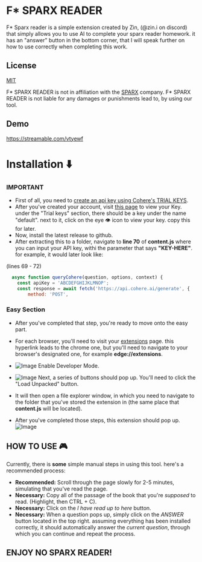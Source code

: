 
# F* SPARX READER

F* Sparx reader is a simple extension created by Zin, (@zin.i on discord) that simply allows you to use AI to complete your sparx reader homework. it has an "answer" button in the bottom corner, that I will speak further on how to use correctly when completing this work.




## License

[MIT](https://choosealicense.com/licenses/mit/)

F* SPARX READER is not in affiliation with the [SPARX](https://sparx-learning.com/) company. F* SPARX READER is not liable for any damages or punishments lead to, by using our tool.


## Demo

https://streamable.com/vtyewf


# Installation ⬇️

### IMPORTANT
- First of all, you need to [create an api key using Cohere's TRIAL KEYS](https://dashboard.cohere.com/api-keys).
- After you've created your account, visit [this page](https://dashboard.cohere.com/api-keys) to view your Key. under the "Trial keys" section, there should be a key under the name "default". next to it, click on the eye 👁️ icon to view your key. copy this for later.
- Now, install the latest release to github.
- After extracting this to a folder, navigate to **line 70** of **content.js** where you can input your API key, withi the parameter that says **"KEY-HERE"**. for example, it would later look like:

(lines 69 - 72)
```js
  async function queryCohere(question, options, context) {
    const apiKey = 'ABCDEFGHIJKLMNOP';
    const response = await fetch('https://api.cohere.ai/generate', {
        method: 'POST',
```

### Easy Section

- After you've completed that step, you're ready to move onto the easy part.
- For each browser, you'll need to visit your [extensions](chrome://extensions) page. this hyperlink leads to the chrome one, but you'll need to navigate to your browser's designated one, for example **edge://extensions**.
- ![Image](https://i.ibb.co/cwZWcdQ/image.png) Enable Developer Mode.

- ![Image](https://i.ibb.co/vws9GQf/image.png) Next, a series of buttons should pop up. You'll need to click the "Load Unpacked" button.

- It will then open a file explorer window, in which you need to navigate to the folder that you've stored the extension in (the same place that **content.js** will be located).

- After you've completed those steps, this extension should pop up. ![Image](https://i.ibb.co/c1s0hMP/image.png)





## HOW TO USE 🎮

Currently, there is **some** simple manual steps in using this tool. here's a recommended process:

- **Recommended:** Scroll through the page slowly for 2-5 minutes, simulating that you've read the page. 
- **Necessary:** Copy all of the passage of the book that you're *supposed* to read. (Highlight, then CTRL + C).
- **Necessary:** Click on the *I have read up to here* button.
- **Necessary:** When a question pops up, simply click on the *ANSWER* button located in the top right. assuming everything has been installed correctly, it should automatically answer the *current question*, through which you can continue and repeat the process.

## ENJOY NO SPARX READER!